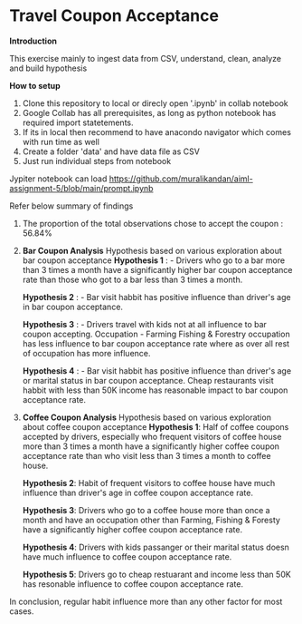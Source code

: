 # Travel Coupon Acceptance

**Introduction**
  
  This exercise mainly to ingest data from CSV, understand, clean, analyze and build hypothesis


**How to setup**

1. Clone this repository to local or direcly open '.ipynb' in collab notebook
2. Google Collab has all prerequisites, as long as python notebook has required import statetements.
3. If its in local then recommend to have anacondo navigator which comes with run time as well
4. Create a folder 'data' and have data file as CSV
5. Just run individual steps from notebook

Jypiter notebook can load https://github.com/muralikandan/aiml-assignment-5/blob/main/prompt.ipynb

Refer below summary of findings
1. The proportion of the total observations chose to accept the coupon : 56.84%
2. **Bar Coupon Analysis**
   Hypothesis based on various exploration about bar coupon acceptance
   **Hypothesis 1** : - Drivers who go to a bar more than 3 times a month have a significantly higher bar coupon 
                        acceptance rate than those who got to a bar less than 3 times a month.

   **Hypothesis 2** : - Bar visit habbit has positive influence than driver's age in bar coupon acceptance.

   **Hypothesis 3** : - Drivers travel with kids not at all influence to bar coupon accepting. Occupation - Farming Fishing 
                      & Forestry occupation has less influence to bar coupon acceptance rate where as over all rest of 
                      occupation has more influence.

   **Hypothesis 4** : - Bar visit habbit has positive influence than driver's age or marital status in bar coupon 
                      acceptance. Cheap restaurants visit habbit with less than 50K income has reasonable impact to bar 
                      coupon acceptance rate.


3. **Coffee Coupon Analysis**
            Hypothesis based on various exploration about coffee coupon acceptance
   **Hypothesis 1**: Half of coffee coupons accepted by drivers, especially who frequent visitors of coffee house more than 
                     3 times a month have a significantly higher coffee coupon acceptance rate than who visit less than 3 
                    times a month to coffee house.

   **Hypothesis 2**: Habit of frequent visitors to coffee house have much influence than driver's age in coffee coupon 
                    acceptance rate.

   **Hypothesis 3**: Drivers who go to a coffee house more than once a month and have an occupation other than Farming, 
                    Fishing & Foresty have a significantly higher coffee coupon acceptance rate.

   **Hypothesis 4**: Drivers with kids passanger or their marital status doesn have much influence to coffee coupon 
                     acceptance rate.

   **Hypothesis 5**: Drivers go to cheap restuarant and income less than 50K has resonable influence to coffee coupon 
                     acceptance rate.

In conclusion, regular habit influence more than any other factor for most cases.
